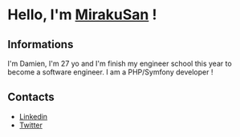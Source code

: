 # Hello, I'm [MirakuSan](https://github.com/MirakuSan) !

## Informations

I'm Damien, I'm 27 yo and I'm finish my engineer school this year to become a software engineer.
I am a PHP/Symfony developer !

## Contacts

- [Linkedin](https://www.linkedin.com/in/damien-carrier/)
- [Twitter](https://twitter.com/dams_crr)
